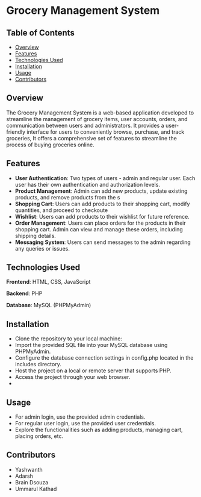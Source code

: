 
# Grocery Management System

## Table of Contents

 - [Overview](#overview)
 - [Features](#features)
 - [Technologies Used](#technologies-used)
 - [Installation](#installation)
 - [Usage](#usage)
 - [Contributors](#contributors)

## Overview

The Grocery Management System is a web-based application developed to streamline the management of grocery items, user accounts, orders, and communication between users and administrators. It provides a user-friendly interface for users to conveniently browse, purchase, and track groceries, It offers a comprehensive set of features to streamline the process of buying groceries online.

## Features

- **User Authentication**: Two types of users - admin and regular user. Each user has their own authentication and authorization levels.
- **Product Management**: Admin can add new products, update existing products, and remove products from the s
- **Shopping Cart**: Users can add products to their shopping cart, modify quantities, and proceed to checkoute
- **Wishlist**: Users can add products to their wishlist for future reference.
- **Order Management**: Users can place orders for the products in their shopping cart. Admin can view and manage these orders, including shipping details.
- **Messaging System**: Users can send messages to the admin regarding any queries or issues.

## Technologies Used

**Frontend**: HTML, CSS, JavaScript

**Backend**: PHP

**Database**: MySQL (PHPMyAdmin)

## Installation

- Clone the repository to your local machine:
- Import the provided SQL file into your MySQL database using PHPMyAdmin.    
- Configure the database connection settings in config.php located in the includes directory.
- Host the project on a local or remote server that supports PHP.
- Access the project through your web browser.
- 
## Usage

- For admin login, use the provided admin credentials.
- For regular user login, use the provided user credentials.
- Explore the functionalities such as adding products, managing cart, placing orders, etc.


## Contributors

- Yashwanth 
- Adarsh
- Brain Dsouza
- Ummarul Kathad
